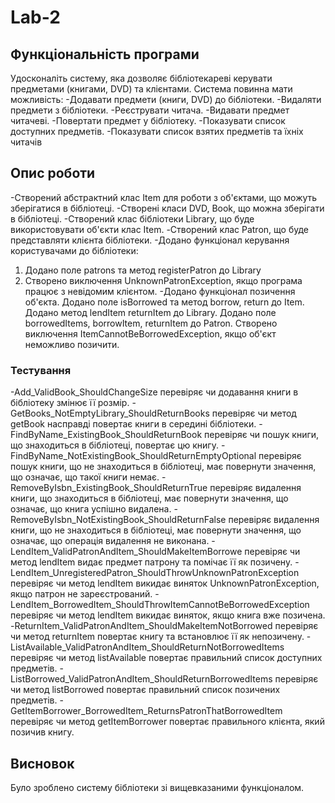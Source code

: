 # Lab-2
## Функціональність програми
Удосконаліть систему, яка дозволяє бібліотекареві керувати предметами (книгами, DVD) та клієнтами. 
Система повинна мати можливість:
-Додавати предмети (книги, DVD) до бібліотеки.
-Видаляти предмети з бібліотеки.
-Реєструвати читача.
-Видавати предмет читачеві.
-Повертати предмет у бібліотеку.
-Показувати список доступних предметів.
-Показувати список взятих предметів та їхніх читачів
## Опис роботи
-Створений абстрактний клас Item для роботи з об'єктами, що можуть зберігатися в бібліотеці.
-Створені класи DVD, Book, що можна зберігати в бібліотеці.
-Створений клас бібліотеки Library, що буде використовувати об'єкти клас Item.
-Створений клас Patron, що буде представляти клієнта бібліотеки.
-Додано функціонал керування користувачами до бібліотеки:
1. Додано поле patrons та метод registerPatron до Library
2. Створено виключення UnknownPatronException, якщо програма працює з невідомим клієнтом.
-Додано функціонал позичення об'єкта.
Додано поле isBorrowed та метод borrow, return до Item.
Додано метод lendItem returnItem до Library.
Додано поле borrowedItems, borrowItem, returnItem до Patron.
Створено виключення ItemCannotBeBorrowedException, якщо об'єкт неможливо позичити.
### Тестування
-Add_ValidBook_ShouldChangeSize перевіряє чи додавання книги в бібліотеку змінює її розмір.
-GetBooks_NotEmptyLibrary_ShouldReturnBooks перевіряє чи метод getBook насправді повертає книги в середині бібліотеки.
-FindByName_ExistingBook_ShouldReturnBook перевіряє чи пошук книги, що знаходиться в бібліотеці, повертає цю книгу.
-FindByName_NotExistingBook_ShouldReturnEmptyOptional перевіряє пошук книги, що не знаходиться в бібліотеці, має повернути значення, що означає, що такої книги немає.
-RemoveByIsbn_ExistingBook_ShouldReturnTrue перевіряє видалення книги, що знаходиться в бібліотеці, має повернути значення, що означає, що книга успішно видалена.
-RemoveByIsbn_NotExistingBook_ShouldReturnFalse перевіряє видалення книги, що не знаходиться в бібліотеці, має повернути значення, що означає, що операція видалення не виконана.
-LendItem_ValidPatronAndItem_ShouldMakeItemBorrowe перевіряє чи метод lendItem видає предмет патрону та помічає її як позичену.
-LendItem_UnregisteredPatron_ShouldThrowUnknownPatronException перевіряє чи метод lendItem викидає виняток UnknownPatronException, якщо патрон не зареєстрований.
-LendItem_BorrowedItem_ShouldThrowItemCannotBeBorrowedException перевіряє чи метод lendItem викидає виняток, якщо книга вже позичена.
-ReturnItem_ValidPatronAndItem_ShouldMakeItemNotBorrowed перевіряє чи метод returnItem повертає книгу та встановлює її як непозичену.
-ListAvailable_ValidPatronAndItem_ShouldReturnNotBorrowedItems перевіряє чи метод listAvailable повертає правильний список доступних предметів.
-ListBorrowed_ValidPatronAndItem_ShouldReturnBorrowedItems перевіряє чи метод listBorrowed повертає правильний список позичених предметів.
-GetItemBorrower_BorrowedItem_ReturnsPatronThatBorrowedItem перевіряє чи метод getItemBorrower повертає правильного клієнта, який позичив книгу.
## Висновок
Було зроблено систему бібліотеки зі вищевказаними функціоналом. 
